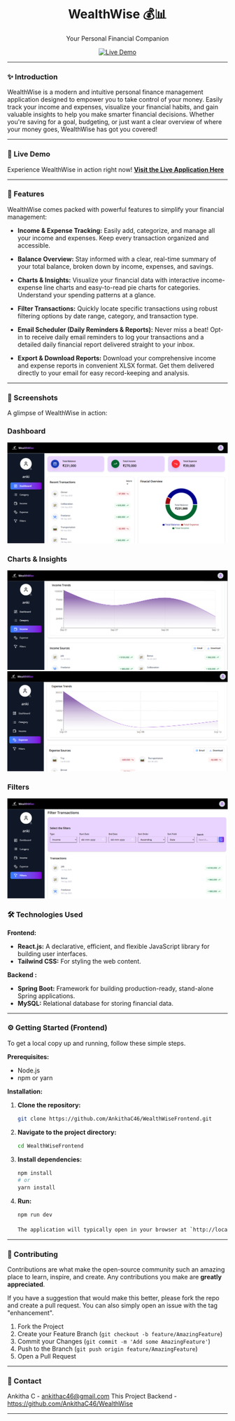 <div align="center">
  <h1>WealthWise 💰📊</h1>
  <p>Your Personal Financial Companion</p>

  <p>
    <a href="https://wealthwisea.netlify.app/" target="_blank">
      <img src="https://img.shields.io/badge/Live%20Demo-Visit%20App-brightgreen?style=for-the-badge&logo=netlify" alt="Live Demo">
    </a>
<!--     <a href="https://github.com/AnkithaC46/WealthWiseFrontend/stargazers">
      <img src="https://img.shields.io/github/stars/AnkithaC46/WealthWiseFrontend?style=for-the-badge&color=yellow" alt="Stars">
    </a>
    <a href="https://github.com/AnkithaC46/WealthWiseFrontend/forks">
      <img src="https://img.shields.io/github/forks/AnkithaC46/WealthWiseFrontend?style=for-the-badge&color=blue" alt="Forks">
    </a>
    <a href="https://github.com/AnkithaC46/WealthWiseFrontend/issues">
      <img src="https://img.shields.io/github/issues/AnkithaC46/WealthWiseFrontend?style=for-the-badge&color=red" alt="Issues">
    </a> -->
  </p>
</div>

---

### ✨ Introduction

WealthWise is a modern and intuitive personal finance management application designed to empower you to take control of your money. Easily track your income and expenses, visualize your financial habits, and gain valuable insights to help you make smarter financial decisions. Whether you're saving for a goal, budgeting, or just want a clear overview of where your money goes, WealthWise has got you covered!

---

### 🚀 Live Demo

Experience WealthWise in action right now!
[**Visit the Live Application Here**](https://wealthwisea.netlify.app/)

---

### 🌟 Features

WealthWise comes packed with powerful features to simplify your financial management:

*   **Income & Expense Tracking:**
    Easily add, categorize, and manage all your income and expenses. Keep every transaction organized and accessible.

*   **Balance Overview:**
    Stay informed with a clear, real-time summary of your total balance, broken down by income, expenses, and savings.

*   **Charts & Insights:**
    Visualize your financial data with interactive income-expense line charts and easy-to-read pie charts for categories. Understand your spending patterns at a glance.

*   **Filter Transactions:**
    Quickly locate specific transactions using robust filtering options by date range, category, and transaction type.

*   **Email Scheduler (Daily Reminders & Reports):**
    Never miss a beat! Opt-in to receive daily email reminders to log your transactions and a detailed daily financial report delivered straight to your inbox.

*   **Export & Download Reports:**
    Download your comprehensive income and expense reports in convenient XLSX format. Get them delivered directly to your email for easy record-keeping and analysis.

---

### 📸 Screenshots

A glimpse of WealthWise in action:

### Dashboard

<img src="WealthWise Screenshot/dashboard.png" >


### Charts & Insights

<img src="WealthWise Screenshot/income.png" >
<img src="WealthWise Screenshot/expense.png" >

### Filters
<img src="WealthWise Screenshot/filter.png" >


### 🛠️ Technologies Used

**Frontend:**

*   **React.js:** A declarative, efficient, and flexible JavaScript library for building user interfaces.
*   **Tailwind CSS:** For styling the web content.


**Backend :**

*   **Spring Boot:** Framework for building production-ready, stand-alone Spring applications.
*   **MySQL:** Relational database for storing financial data.

---

### ⚙️ Getting Started (Frontend)

To get a local copy up and running, follow these simple steps.

**Prerequisites:**

*   Node.js 
*   npm or yarn

**Installation:**

1.  **Clone the repository:**
    ```bash
    git clone https://github.com/AnkithaC46/WealthWiseFrontend.git
    ```
2.  **Navigate to the project directory:**
    ```bash
    cd WealthWiseFrontend
    ```
3.  **Install dependencies:**
    ```bash
    npm install
    # or
    yarn install
    ```
4.  **Run:**
    ```bash
    npm run dev
   
    The application will typically open in your browser at `http://localhost:5173`.

---

### 🤝 Contributing

Contributions are what make the open-source community such an amazing place to learn, inspire, and create. Any contributions you make are **greatly appreciated**.

If you have a suggestion that would make this better, please fork the repo and create a pull request. You can also simply open an issue with the tag "enhancement".

1.  Fork the Project
2.  Create your Feature Branch (`git checkout -b feature/AmazingFeature`)
3.  Commit your Changes (`git commit -m 'Add some AmazingFeature'`)
4.  Push to the Branch (`git push origin feature/AmazingFeature`)
5.  Open a Pull Request

---

### 📧 Contact

Ankitha C - ankithac46@gmail.com
This Project Backend - https://github.com/AnkithaC46/WealthWise


---
